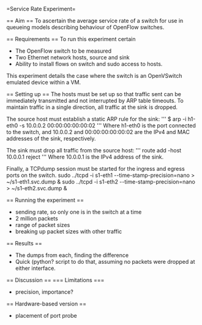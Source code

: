 =Service Rate Experiment=

== Aim ==
To ascertain the average service rate of a switch for use in queueing models describing behaviour of OpenFlow switches.

== Requirements ==
To run this experiment certain 
* The OpenFlow switch to be measured
* Two Ethernet network hosts, source and sink
* Ability to install flows on switch and sudo access to hosts.

This experiment details the case where the switch is an OpenVSwitch emulated device within a VM.

== Setting up ==
The hosts must be set up so that traffic sent can be immediately transmitted and not interrupted by ARP table timeouts. To maintain traffic in a single direction, all traffic at the sink is dropped.

The source host must establish a static ARP rule for the sink:
'''
$ arp -i h1-eth0 -s 10.0.0.2 00:00:00:00:00:02
'''
Where h1-eth0 is the port connected to the switch, and 10.0.0.2 and 00:00:00:00:00:02 are the IPv4 and MAC addresses of the sink, respectively.

The sink must drop all traffic from the source host:
'''
route add -host 10.0.0.1 reject
'''
Where 10.0.0.1 is the IPv4 address of the sink.

Finally, a TCPdump session must be started for the ingress and egress ports on the switch.
sudo ../tcpd -i s1-eth1 --time-stamp-precision=nano > ~/s1-eth1.svc.dump &
sudo ../tcpd -i s1-eth2 --time-stamp-precision=nano > ~/s1-eth2.svc.dump &

== Running the experiment ==
* sending rate, so only one is in the switch at a time
* 2 million packets
* range of packet sizes
* breaking up packet sizes with other traffic

== Results ==
* The dumps from each, finding the difference
* Quick (python? script to do that, assuming no packets were dropped at either interface.

== Discussion ==
=== Limitations ===
* precision, importance?

== Hardware-based version ==
* placement of port probe
